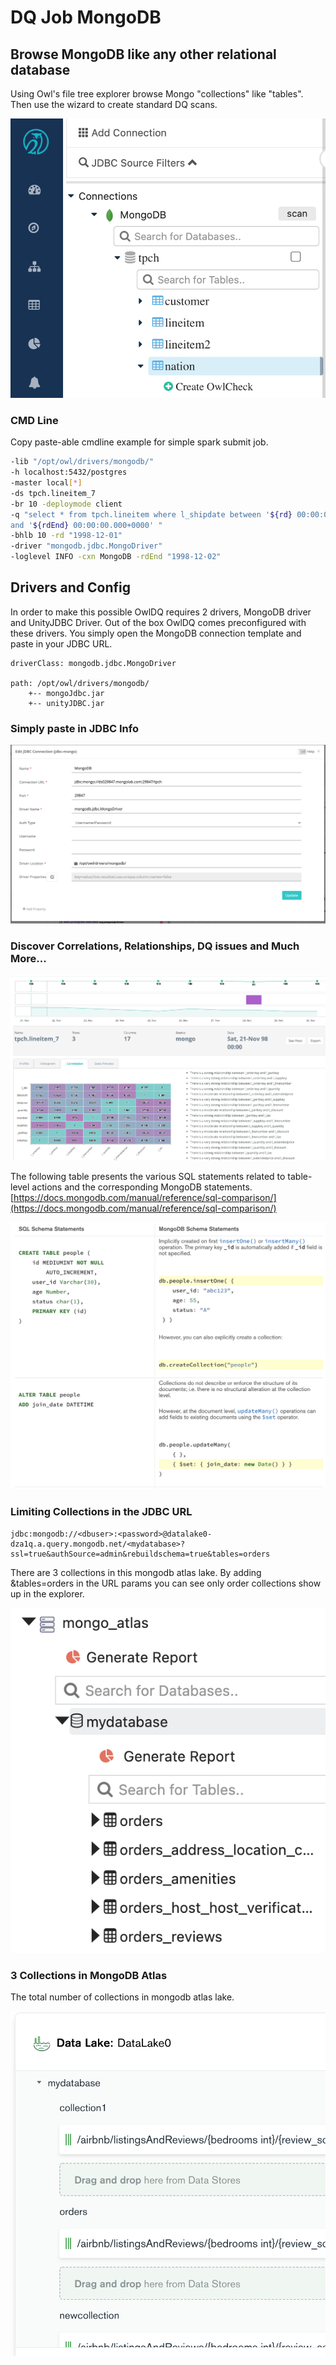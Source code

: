 # DQ Job MongoDB

## Browse MongoDB like any other relational database

Using Owl's file tree explorer browse Mongo "collections" like "tables".  Then use the wizard to create standard DQ scans. 

![](<../.gitbook/assets/Screen Shot 2020-08-01 at 10.11.41 AM.png>)

### CMD Line

Copy paste-able cmdline example for simple spark submit job.

```bash
-lib "/opt/owl/drivers/mongodb/" 
-h localhost:5432/postgres 
-master local[*] 
-ds tpch.lineitem_7 
-br 10 -deploymode client 
-q "select * from tpch.lineitem where l_shipdate between '${rd} 00:00:00.000+0000' 
and '${rdEnd} 00:00:00.000+0000' " 
-bhlb 10 -rd "1998-12-01" 
-driver "mongodb.jdbc.MongoDriver" 
-loglevel INFO -cxn MongoDB -rdEnd "1998-12-02"
```

## Drivers and Config

In order to make this possible OwlDQ requires 2 drivers, MongoDB driver and UnityJDBC Driver.  Out of the box OwlDQ comes preconfigured with these drivers.  You simply open the MongoDB connection template and paste in your JDBC URL.

```
driverClass: mongodb.jdbc.MongoDriver

path: /opt/owl/drivers/mongodb/
    +-- mongoJdbc.jar
    +-- unityJDBC.jar
```

### Simply paste in JDBC Info

![](<../.gitbook/assets/Screen Shot 2020-08-01 at 10.09.20 AM.png>)

### Discover Correlations, Relationships, DQ issues and Much More... 

![](<../.gitbook/assets/Screen Shot 2020-08-01 at 10.10.45 AM.png>)

The following table presents the various SQL statements related to table-level actions and the corresponding MongoDB statements.[https://docs.mongodb.com/manual/reference/sql-comparison/](https://docs.mongodb.com/manual/reference/sql-comparison/)

![](<../.gitbook/assets/Screen Shot 2020-08-02 at 2.17.34 PM.png>)

### Limiting Collections in the JDBC URL

```
jdbc:mongodb://<dbuser>:<password>@datalake0-dza1q.a.query.mongodb.net/<mydatabase>?ssl=true&authSource=admin&rebuildschema=true&tables=orders
```

There are 3 collections in this mongodb atlas lake.  By adding \&tables=orders in the URL params you can see only order collections show up in the explorer.

![](<../.gitbook/assets/Screen Shot 2021-07-22 at 1.54.04 PM.png>)

### 3 Collections in MongoDB Atlas

The total number of collections in mongodb atlas lake.

![](<../.gitbook/assets/Screen Shot 2021-07-22 at 1.57.29 PM.png>)
